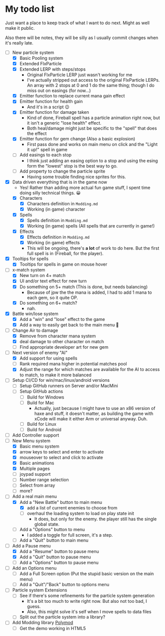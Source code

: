 # My todo list

Just want a place to keep track of what I want to do next. Might as well make it public.

Also there will be notes, they will be silly as I usually commit changes when it's really late.

- [ ] New particle system
  - [x] Basic Pooling system
  - [x] Extended FlxParticle
  - [x] Extended LERP with steps/stops
    - Original FlxParticle LERP just wasn't working for me
    - I've actually stripped out access to the original FlxParticle LERPs. An array with 2 stops at 0 and 1 do the same thing; though I do miss out on easings (for now...)
  - [x] Emitter function to replace current mana gain effect
  - [x] Emitter function for health gain
    - And it's in a script 😉
  - [x] Emitter function for damage taken
    - Kind of done, Fireball spell has a particle animation right now, but it isn't a generic "lose health" effect.
    - Both heal/damage might just be specific to the "spell" that does the effect
  - [x] Emitter function for gem change (Also a basic explosion)
    - First pass done and works on main menu on click and the "Light it up!" spell in game
  - [ ] Add easings to each stop
    - I think just adding an easing option to a stop and using the esing form the "lowest" stop is the best way to go.
  - [ ] Add property to change the particle sprite
    - Having some trouble finding nice sprites for this.
- [x] Data driven everything that is in the game now
  - Yes! Rather than adding more actual fun game stuff, I spent time doing silly technical things. 😀
  - [x] Characters
    - [x] Characters definition in `Modding.md`
    - [x] Working (in game) character
  - [x] Spells
    - [x] Spells definition in `Modding.md`
    - [x] Working (in game) spells (All spells that are currently in game!)
  - [x] Effects
    - [x] Effects definition in `Modding.md`
    - [x] Working (in game) effects
    - This will be ongoing, there's **a lot** of work to do here. But the first full spell is in (Fireball, for the player).
- [x] Tooltips for spells
  - [x] Tooltips for spells in game on mouse hover
- [ ] x-match system
  - [x] New turn on 4+ match
  - [x] UI and/or text effect for new turn
  - [x] Do something on 5+ match (This is done, but needs balancing)
    - Because of jpw the the mana is added, I had to add 1 mana to each gem, so it quite OP.
  - [x] Do something on 6+ match?
    - nah.
- [x] Battle win/lose system
  - [x] Add a "win" and "lose" effect to the game
  - [x] Add a way to easily get back to the main menu 🤣
- [ ] Change Air to damage
  - [x] Remove from character mana system
  - [x] deal damage to other character on match
  - [ ] Find appropriate developer art for new gem
- [ ] Next version of enemy "AI"
  - [x] Add support for using spells
  - [ ] Rank required mana higher in potential matches pool
  - [x] Adjust the range for which matches are available for the AI to access to match, to make it more balanced
- [ ] Setup CI/CD for win/mac/linux/android versions
  - [ ] Setup GitHub runners on Server and/or MacMini
  - [ ] Setup GitHub actions
    - [ ] Build for Windows
    - [ ] Build for Mac
      - Actually, just because I might have to use an x86 version of haxe and stuff, it doesn't matter, as building the game with xCode will make it either Arm or universal anyway. Duh.
    - [ ] Build for Linux
    - [ ] Build for Android
- [ ] Add Controller support
- [ ] New Menu system
  - [x] Basic menu system
  - [x] arrow keys to select and enter to activate
  - [x] mouseover to select and click to activate
  - [x] Basic animations
  - [x] Multiple pages
  - [ ] joypad support
  - [ ] Number range selection
  - [ ] Select from array
  - [ ] more?
- [ ] Add a real main menu
  - [x] Add a "New Battle" button to main menu 
    - [x] add a list of current enemies to choose from
    - [ ] overhaul the loading system to load on play state init
      - It does, but only for the enemy. the player still has the single global state.
  - [ ] Add a "Options" button to menu
      - I added a toggle for full screen, it's a step.
  - [ ] Add a "Quit" button to main menu
- [ ] Add a Pause menu
  - [x] Add a "Resume" button to pause menu
  - [x] Add a "Quit" button to pause menu
  - [ ] Add a "Options" button to pause menu
- [ ] Add an Options menu
  - [ ] Add a Full Screen option (Put the stupid basic version on the main menu)
  - [ ] Add a "Quit"/"Back" button to options menu
- [ ] Particle system Extensions
  - [ ] See if there's some refinements for the particle system generation
    - It's a bit too much to write right now. But also not too bad, I guess.
    - Also, this might solve it's self when I move spells to data files
  - [ ] Split out the particle system into a library?
- [ ] Add Modding library [Polymod](https://polymod.io/)
  - [ ] Get the demo working in HTML5